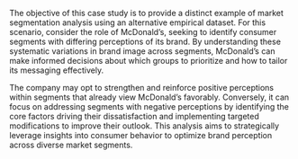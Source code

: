  The objective of this case study is to provide a distinct example of market segmentation analysis using an alternative empirical dataset. For this scenario, consider the role of McDonald’s, seeking to identify consumer segments with differing perceptions of its brand. By understanding these systematic variations in brand image across segments, McDonald’s can make informed decisions about which groups to prioritize and how to tailor its messaging effectively.

The company may opt to strengthen and reinforce positive perceptions within segments that already view McDonald’s favorably. Conversely, it can focus on addressing segments with negative perceptions by identifying the core factors driving their dissatisfaction and implementing targeted modifications to improve their outlook. This analysis aims to strategically leverage insights into consumer behavior to optimize brand perception across diverse market segments.

